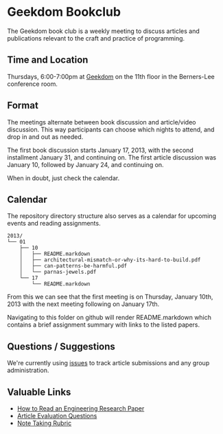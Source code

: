 # Geekdom Bookclub

The Geekdom book club is a weekly meeting to discuss articles and publications relevant to the craft and practice of programming.  

## Time and Location

Thursdays, 6:00-7:00pm at [Geekdom](http://geekdom.com/location/) on the 11th floor in the Berners-Lee conference room.  

## Format

The meetings alternate between book discussion and article/video discussion.  This way participants can choose which nights to attend, and drop in and out as needed.

The first book discussion starts January 17, 2013, with the second installment January 31, and continuing on.  The first article discussion was January 10, followed by January 24, and continuing on.

When in doubt, just check the calendar.

## Calendar 

The repository directory structure also serves as a calendar for upcoming events and reading assignments.

    2013/
    └── 01
        ├── 10
        │   ├── README.markdown
        │   ├── architectural-mismatch-or-why-its-hard-to-build.pdf
        │   ├── can-patterns-be-harmful.pdf
        │   └── parnas-jewels.pdf
        └── 17
            └── README.markdown


From this we can see that the first meeting is on Thursday, January 10th, 2013 with the next meeting following on January 17th.  

Navigating to this folder on github will render README.markdown which contains a brief assignment summary with links to the listed papers.  

## Questions / Suggestions

We're currently using [issues](https://github.com/GeekdomSA/bookclub/issues) to track article submissions and any group administration.

## Valuable Links

* [How to Read an Engineering Research Paper](http://cseweb.ucsd.edu/~wgg/CSE210/howtoread.html)
* [Article Evaluation Questions](http://cseweb.ucsd.edu/~wgg/CSE210/paperform.pdf)
* [Note Taking Rubric](http://cseweb.ucsd.edu/%7Ewgg/CSE210/NoteTakingRubric.pdf)